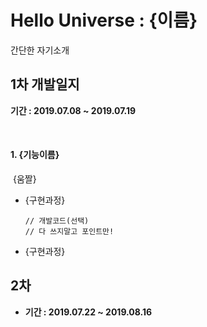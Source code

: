 # Hello Universe : {이름}

간단한 자기소개



## 1차 개발일지

**기간 : 2019.07.08 ~ 2019.07.19**

<br/>

#### 1. {기능이름}

   ​	{움짤}

- {구현과정}

  ```
  // 개발코드(선택)
  // 다 쓰지말고 포인트만!
  ```

- {구현과정}





## 2차 

- **기간 : 2019.07.22 ~ 2019.08.16**

